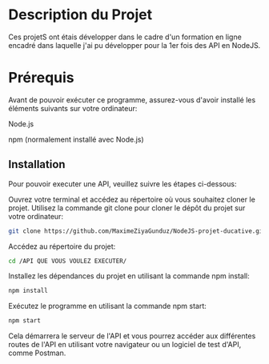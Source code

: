 # Description du Projet

Ces projetS ont étais développer dans le cadre d'un formation en ligne encadré dans laquelle j'ai pu développer pour la 1er fois des API en NodeJS.


# Prérequis
Avant de pouvoir exécuter ce programme, assurez-vous d'avoir installé les éléments suivants sur votre ordinateur:

Node.js

npm (normalement installé avec Node.js)


## Installation

Pour pouvoir executer une API, veuillez suivre les étapes ci-dessous:

Ouvrez votre terminal et accédez au répertoire où vous souhaitez cloner le projet.
Utilisez la commande git clone pour cloner le dépôt du projet sur votre ordinateur:

```bash
git clone https://github.com/MaximeZiyaGunduz/NodeJS-projet-ducative.git

```
Accédez au répertoire du projet:

```bash
cd /API QUE VOUS VOULEZ EXECUTER/

```

Installez les dépendances du projet en utilisant la commande npm install:

```bash
npm install
```

Exécutez le programme en utilisant la commande npm start:

```bash
npm start
```

Cela démarrera le serveur de l'API et vous pourrez accéder aux différentes routes de l'API en utilisant votre navigateur ou un logiciel de test d'API, comme Postman.





    
